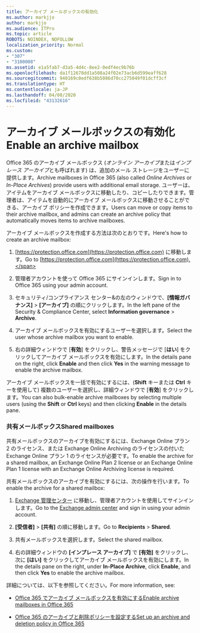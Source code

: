 ```yaml
---
title: アーカイブ メールボックスの有効化
ms.author: markjjo
author: markjjo
ms.audience: ITPro
ms.topic: article
ROBOTS: NOINDEX, NOFOLLOW
localization_priority: Normal
ms.custom:
- "307"
- "3100008"
ms.assetid: e1a5fab7-d3a5-4d4c-8ee2-0edf4ec9b76b
ms.openlocfilehash: da1f12678dd1a508a24f02e73acb6d599eaff628
ms.sourcegitcommit: 940169c0edf638b5086d70cc275049f01dcff3cf
ms.translationtype: HT
ms.contentlocale: ja-JP
ms.lasthandoff: 04/08/2020
ms.locfileid: "43132616"
---
```

# <a name="enable-an-archive-mailbox"></a><span data-ttu-id="e2b43-102">アーカイブ メールボックスの有効化</span><span class="sxs-lookup"><span data-stu-id="e2b43-102">Enable an archive mailbox</span></span>

<span data-ttu-id="e2b43-103">Office 365 のアーカイブ メールボックス (*オンライン アーカイブ*または*インプレース アーカイブ*とも呼ばれます) は、追加のメール ストレージをユーザーに提供します。</span><span class="sxs-lookup"><span data-stu-id="e2b43-103">Archive mailboxes in Office 365 (also called *Online Archives* or *In-Place Archives*) provide users with additional email storage.</span></span> <span data-ttu-id="e2b43-104">ユーザーは、アイテムをアーカイブ メールボックスに移動したり、コピーしたりできます。管理者は、アイテムを自動的にアーカイブ メールボックスに移動させることができる、アーカイブ ポリシーを作成できます。</span><span class="sxs-lookup"><span data-stu-id="e2b43-104">Users can move or copy items to their archive mailbox, and admins can create an archive policy that automatically moves items to archive mailboxes.</span></span>
  
<span data-ttu-id="e2b43-105">アーカイブ メールボックスを作成する方法は次のとおりです。</span><span class="sxs-lookup"><span data-stu-id="e2b43-105">Here's how to create an archive mailbox:</span></span>
  
1. <span data-ttu-id="e2b43-106">[https://protection.office.com](https://protection.office.com) に移動します。</span><span class="sxs-lookup"><span data-stu-id="e2b43-106">Go to [https://protection.office.com](https://protection.office.com).</span></span>

2. <span data-ttu-id="e2b43-107">管理者アカウントを使って Office 365 にサインインします。</span><span class="sxs-lookup"><span data-stu-id="e2b43-107">Sign in to Office 365 using your admin account.</span></span>

3. <span data-ttu-id="e2b43-108">セキュリティ/コンプライアンス センター&amp;の左のウィンドウで、**[情報ガバナンス]** \> **[アーカイブ]** の順にクリックします。</span><span class="sxs-lookup"><span data-stu-id="e2b43-108">In the left pane of the Security &amp; Compliance Center, select **Information governance** \> **Archive**.</span></span>

4. <span data-ttu-id="e2b43-109">アーカイブ メールボックスを有効にするユーザーを選択します。</span><span class="sxs-lookup"><span data-stu-id="e2b43-109">Select the user whose archive mailbox you want to enable.</span></span>

5. <span data-ttu-id="e2b43-110">右の詳細ウィンドウで [**有効**] をクリックし、警告メッセージで [**はい**] をクリックしてアーカイブ メールボックスを有効にします。</span><span class="sxs-lookup"><span data-stu-id="e2b43-110">In the details pane on the right, click **Enable** and then click **Yes** in the warning message to enable the archive mailbox.</span></span>

<span data-ttu-id="e2b43-111">アーカイブ メールボックスを一括で有効にするには、(**Shift** キーまたは **Ctrl** キーを使用して) 複数のユーザーを選択し、詳細ウィンドウで [**有効**] をクリックします。</span><span class="sxs-lookup"><span data-stu-id="e2b43-111">You can also bulk-enable archive mailboxes by selecting multiple users (using the **Shift** or **Ctrl** keys) and then clicking **Enable** in the details pane.</span></span>
  
### <a name="shared-mailboxes"></a><span data-ttu-id="e2b43-112">共有メールボックス</span><span class="sxs-lookup"><span data-stu-id="e2b43-112">Shared mailboxes</span></span>

<span data-ttu-id="e2b43-113">共有メールボックスのアーカイブを有効にするには、Exchange Online プラン 2 のライセンス、または Exchange Online Archiving のライセンスの付いた Exchange Online プラン 1 のライセンスが必要です。</span><span class="sxs-lookup"><span data-stu-id="e2b43-113">To enable the archive for a shared mailbox, an Exchange Online Plan 2 license or an Exchange Online Plan 1 license with an Exchange Online Archiving license is required.</span></span>  

<span data-ttu-id="e2b43-114">共有メールボックスのアーカイブを有効にするには、次の操作を行います。</span><span class="sxs-lookup"><span data-stu-id="e2b43-114">To enable the archive for a shared mailbox:</span></span>

1. <span data-ttu-id="e2b43-115">[Exchange 管理センター](https://outlook.office365.com/ecp) に移動し、管理者アカウントを使用してサインインします。</span><span class="sxs-lookup"><span data-stu-id="e2b43-115">Go to the [Exchange admin center](https://outlook.office365.com/ecp) and sign in using your admin account.</span></span>

2. <span data-ttu-id="e2b43-116">**[受信者]** > **[共有]** の順に移動します。</span><span class="sxs-lookup"><span data-stu-id="e2b43-116">Go to **Recipients** > **Shared**.</span></span>

3. <span data-ttu-id="e2b43-117">共有メールボックスを選択します。</span><span class="sxs-lookup"><span data-stu-id="e2b43-117">Select the shared mailbox.</span></span>

4. <span data-ttu-id="e2b43-118">右の詳細ウィンドウの **[インプレース アーカイブ]** で **[有効]** をクリックし、次に **[はい]** をクリックしてアーカイブ メールボックスを有効にします。</span><span class="sxs-lookup"><span data-stu-id="e2b43-118">In the details pane on the right, under **In-Place Archive**, click **Enable**, and then click **Yes** to enable the archive mailbox.</span></span>

<span data-ttu-id="e2b43-119">詳細については、以下を参照してください。</span><span class="sxs-lookup"><span data-stu-id="e2b43-119">For more information, see:</span></span>
  
- [<span data-ttu-id="e2b43-120">Office 365 でアーカイブ メールボックスを有効にする</span><span class="sxs-lookup"><span data-stu-id="e2b43-120">Enable archive mailboxes in Office 365</span></span>](https://docs.microsoft.com/office365/securitycompliance/enable-archive-mailboxes)

- [<span data-ttu-id="e2b43-121">Office 365 のアーカイブと削除ポリシーを設定する</span><span class="sxs-lookup"><span data-stu-id="e2b43-121">Set up an archive and deletion policy in Office 365</span></span>](https://docs.microsoft.com//office365/securitycompliance/set-up-an-archive-and-deletion-policy-for-mailboxes)
